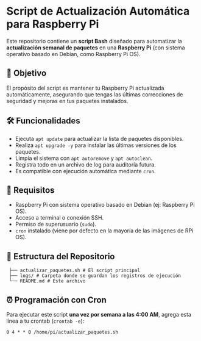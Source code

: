 # Script de Actualización Automática para Raspberry Pi

Este repositorio contiene un **script Bash** diseñado para automatizar la **actualización semanal de paquetes** en una **Raspberry Pi** (con sistema operativo basado en Debian, como Raspberry Pi OS).

## 🎯 Objetivo

El propósito del script es mantener tu Raspberry Pi actualizada automáticamente, asegurando que tengas las últimas correcciones de seguridad y mejoras en tus paquetes instalados.

## 🛠️ Funcionalidades

- Ejecuta `apt update` para actualizar la lista de paquetes disponibles.
- Realiza `apt upgrade -y` para instalar las últimas versiones de los paquetes.
- Limpia el sistema con `apt autoremove` y `apt autoclean`.
- Registra todo en un archivo de log para auditoría futura.
- Es compatible con ejecución automática mediante `cron`.

## 🧪 Requisitos

- Raspberry Pi con sistema operativo basado en Debian (ej: Raspberry Pi OS).
- Acceso a terminal o conexión SSH.
- Permiso de superusuario (`sudo`).
- `cron` instalado (viene por defecto en la mayoría de las imágenes de RPi OS).

## 📁 Estructura del Repositorio
```
 ├── actualizar_paquetes.sh # El script principal
 ├── logs/ # Carpeta donde se guardan los registros de ejecución
 └── README.md # Este archivo
```

## ⏰ Programación con Cron

Para ejecutar este script **una vez por semana a las 4:00 AM**, agrega esta línea a tu crontab (`crontab -e`):

```cron
0 4 * * 0 /home/pi/actualizar_paquetes.sh